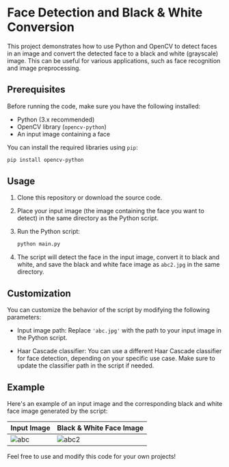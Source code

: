 # Face Detection and Black & White Conversion

This project demonstrates how to use Python and OpenCV to detect faces in an image and convert the detected face to a black and white (grayscale) image. This can be useful for various applications, such as face recognition and image preprocessing.

## Prerequisites

Before running the code, make sure you have the following installed:

- Python (3.x recommended)
- OpenCV library (`opencv-python`)
- An input image containing a face

You can install the required libraries using `pip`:

```bash
pip install opencv-python
```

## Usage

1. Clone this repository or download the source code.

2. Place your input image (the image containing the face you want to detect) in the same directory as the Python script.

3. Run the Python script:

   ```bash
   python main.py
   ```

4. The script will detect the face in the input image, convert it to black and white, and save the black and white face image as `abc2.jpg` in the same directory.

## Customization

You can customize the behavior of the script by modifying the following parameters:

- Input image path: Replace `'abc.jpg'` with the path to your input image in the Python script.

- Haar Cascade classifier: You can use a different Haar Cascade classifier for face detection, depending on your specific use case. Make sure to update the classifier path in the script if needed.

## Example

Here's an example of an input image and the corresponding black and white face image generated by the script:

| Input Image                            | Black & White Face Image               |
| -------------------------------------- | -------------------------------------- |
| ![abc](https://github.com/manisha-27/Detect-GenerateImage/assets/67019423/a90e003f-41c9-47ce-807e-714dde1c85f4)       | ![abc2](https://github.com/manisha-27/Detect-GenerateImage/assets/67019423/ca6b9ff7-184d-45ae-978d-13b242c505cd)     |


Feel free to use and modify this code for your own projects!
